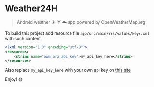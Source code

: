 # Weather24H
> Android weather :sunny: :umbrella: :cloud: app powered by OpenWeatherMap.org

To build this project add resource file `app/src/main/res/values/keys.xml` with such content
```xml
<?xml version="1.0" encoding="utf-8"?>
<resources>
    <string name="owm_org_api_key">my_api_key_here</string>
</resources>
```
Also replace `my_api_key_here` with your own api key on [this site](https://openweathermap.org)

Enjoy! :sun_with_face: